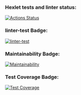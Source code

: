 ### Hexlet tests and linter status:
[![Actions Status](https://github.com/DamirFM/frontend-project-46/workflows/hexlet-check/badge.svg)](https://github.com/DamirFM/frontend-project-46/actions)

### linter-test Badge:

[![linter-test](https://github.com/DamirFM/frontend-project-46/workflows/linter-test/badge.svg)](https://github.com/DamirFM/frontend-project-46/actions)

### Maintainability Badge:

[![Maintainability](https://api.codeclimate.com/v1/badges/e53865ef05d72c53d1ab/maintainability)](https://codeclimate.com/github/DamirFM/frontend-project-46/maintainability)

### Test Coverage Badge:

[![Test Coverage](https://api.codeclimate.com/v1/badges/e53865ef05d72c53d1ab/test_coverage)](https://codeclimate.com/github/DamirFM/frontend-project-46/test_coverage)
